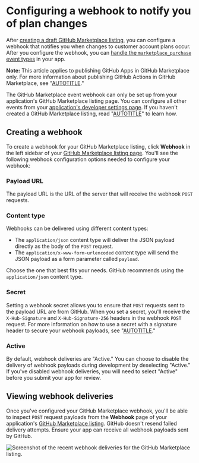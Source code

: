 # Configuring a webhook to notify you of plan changes

After [creating a draft GitHub Marketplace listing](/marketplace/listing-on-github-marketplace/creating-a-draft-github-marketplace-listing/), you can configure a webhook that notifies you when changes to customer account plans occur. After you configure the webhook, you can [handle the `marketplace_purchase` event types](/marketplace/integrating-with-the-github-marketplace-api/github-marketplace-webhook-events/) in your app.

<div class="ghd-spotlight ghd-spotlight-note border rounded-1 my-3 p-3 f5 color-border-accent-emphasis color-bg-accent">

**Note:** This article applies to publishing GitHub Apps in GitHub Marketplace only. For more information about publishing GitHub Actions in GitHub Marketplace, see "[AUTOTITLE](/actions/creating-actions/publishing-actions-in-github-marketplace)."

</div>

The GitHub Marketplace event webhook can only be set up from your application's GitHub Marketplace listing page. You can configure all other events from your [application's developer settings page](https://github.com/settings/developers). If you haven't created a GitHub Marketplace listing, read "[AUTOTITLE](/apps/github-marketplace/listing-an-app-on-github-marketplace/drafting-a-listing-for-your-app)" to learn how.

## Creating a webhook

To create a webhook for your GitHub Marketplace listing, click **Webhook** in the left sidebar of your [GitHub Marketplace listing page](https://github.com/marketplace/manage). You'll see the following webhook configuration options needed to configure your webhook:

### Payload URL

The payload URL is the URL of the server that will receive the webhook `POST` requests.

### Content type

Webhooks can be delivered using different content types:

- The `application/json` content type will deliver the JSON payload directly as the body of the `POST` request.
- The `application/x-www-form-urlencoded` content type will send the JSON payload as a form parameter
  called `payload`.

Choose the one that best fits your needs. GitHub recommends using the `application/json` content type.

### Secret

Setting a webhook secret allows you to ensure that `POST` requests sent to the payload URL are from GitHub. When you set a secret, you'll receive the `X-Hub-Signature` and `X-Hub-Signature-256` headers in the webhook `POST` request. For more information on how to use a secret with a signature header to secure your webhook payloads, see "[AUTOTITLE](/webhooks-and-events/webhooks/securing-your-webhooks)."

### Active

By default, webhook deliveries are "Active." You can choose to disable the delivery of webhook payloads during development by deselecting "Active." If you've disabled webhook deliveries, you will need to select "Active" before you submit your app for review.

## Viewing webhook deliveries

Once you've configured your GitHub Marketplace webhook, you'll be able to inspect `POST` request payloads from the **Webhook** page of your application's [GitHub Marketplace listing](https://github.com/marketplace/manage). GitHub doesn't resend failed delivery attempts. Ensure your app can receive all webhook payloads sent by GitHub.

![Screenshot of the recent webhook deliveries for the GitHub Marketplace listing.](/assets/images/marketplace/marketplace-webhook-deliveries.png)
